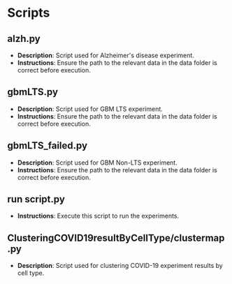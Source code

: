 # Scripts

## alzh.py
- **Description**: Script used for Alzheimer's disease experiment.
- **Instructions**: Ensure the path to the relevant data in the data folder is correct before execution.

## gbmLTS.py
- **Description**: Script used for GBM LTS experiment.
- **Instructions**: Ensure the path to the relevant data in the data folder is correct before execution.

## gbmLTS_failed.py
- **Description**: Script used for GBM Non-LTS experiment.
- **Instructions**: Ensure the path to the relevant data in the data folder is correct before execution.

## run script.py
- **Instructions**: Execute this script to run the experiments.

## ClusteringCOVID19resultByCellType/clustermap.py
- **Description**: Script used for clustering COVID-19 experiment results by cell type.